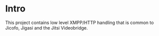 # Intro

This project contains low level XMPP/HTTP handling that is common to Jicofo, Jigasi and the Jitsi Videobridge.
